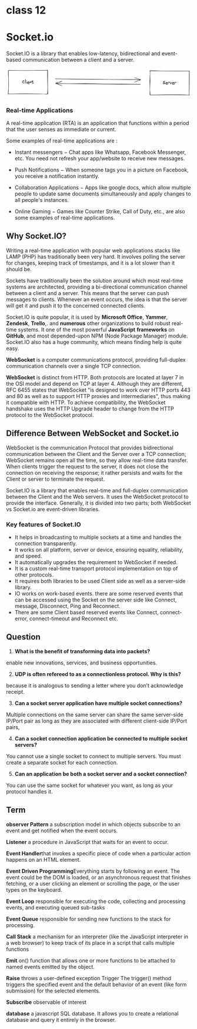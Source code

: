 # class 12

# Socket.io

Socket.IO is a library that enables low-latency, bidirectional and event-based communication between a client and a server.

![](./bidirectional-communication2.png)

### Real-time Applications

A real-time application (RTA) is an application that functions within a period that the user senses as immediate or current.

Some examples of real-time applications are :

- Instant messengers − Chat apps like Whatsapp, Facebook Messenger, etc. You need not refresh your app/website to receive new messages.

- Push Notifications − When someone tags you in a picture on Facebook, you receive a notification instantly.

- Collaboration Applications − Apps like google docs, which allow multiple people to update same documents simultaneously and apply changes to all people's instances.

- Online Gaming − Games like Counter Strike, Call of Duty, etc., are also some examples of real-time applications.

## Why Socket.IO?

Writing a real-time application with popular web applications stacks like LAMP (PHP) has traditionally been very hard. It involves polling the server for changes, keeping track of timestamps, and it is a lot slower than it should be.

Sockets have traditionally been the solution around which most real-time systems are architected, providing a bi-directional communication channel between a client and a server. This means that the server can push messages to clients. Whenever an event occurs, the idea is that the server will get it and push it to the concerned connected clients.

Socket.IO is quite popular, it is used by **Microsoft Office**, **Yammer**, **Zendesk**, **Trello**,. and **numerous** other organizations to build robust real-time systems. It one of the most powerful **JavaScript** **frameworks** on **GitHub**, and most depended-upon NPM (Node Package Manager) module. Socket.IO also has a huge community, which means finding help is quite easy.

**WebSocket** is a computer communications protocol, providing full-duplex communication channels over a single TCP connection.

**WebSocket** is distinct from HTTP. Both protocols are located at layer 7 in the OSI model and depend on TCP at layer 4. Although they are different, RFC 6455 states that WebSocket "is designed to work over HTTP ports 443 and 80 as well as to support HTTP proxies and intermediaries", thus making it compatible with HTTP. To achieve compatibility, the WebSocket handshake uses the HTTP Upgrade header to change from the HTTP protocol to the WebSocket protocol.

## Difference Between WebSocket and Socket.io

WebSocket is the communication Protocol that provides bidirectional communication between the Client and the Server over a TCP connection; WebSocket remains open all the time, so they allow real-time data transfer. When clients trigger the request to the server, it does not close the connection on receiving the response; it rather persists and waits for the Client or server to terminate the request.

Socket.IO is a library that enables real-time and full-duplex communication between the Client and the Web servers. It uses the WebSocket protocol to provide the interface. Generally, it is divided into two parts; both WebSocket vs Socket.io are event-driven libraries.

### Key features of Socket.IO

- It helps in broadcasting to multiple sockets at a time and handles the connection transparently.
- It works on all platform, server or device, ensuring equality, reliability, and speed.
- It automatically upgrades the requirement to WebSocket if needed.
- It is a custom real-time transport protocol implementation on top of other protocols.
- It requires both libraries to be used Client side as well as a server-side library.
- IO works on work-based events. there are some reserved events that can be accessed using the Socket on the  server side like Connect, message, Disconnect, Ping and Reconnect.
- There are some Client based reserved events like Connect, connect- error, connect-timeout and Reconnect etc.

## Question

1. **What is the benefit of transforming data into packets?**

enable new innovations, services, and business opportunities.

2. **UDP is often refereed to as a connectionless protocol. Why is this?**

because it is analogous to sending a letter where you don’t acknowledge receipt.

3. **Can a socket server application have multiple socket connections?**

Multiple connections on the same server can share the same server-side IP/Port pair as long as they are associated with different client-side IP/Port pairs,

4. **Can a socket connection application be connected to multiple socket servers?**

You cannot use a single socket to connect to multiple servers. You must create a separate socket for each connection.

5. **Can an application be both a socket server and a socket connection?**

You can use the same socket for whatever you want, as long as your protocol handles it.

## Term

**observer Pattern** a subscription model in which objects subscribe to an event and get notified when the event occurs.

**Listener** a procedure in JavaScript that waits for an event to occur.

**Event Handler**that invokes a specific piece of code when a particular action happens on an HTML element.

**Event Driven Programming**Everything starts by following an event. The event could be the DOM is loaded, or an asynchronous request that finishes fetching, or a user clicking an element or scrolling the page, or the user types on the keyboard.

**Event Loop** responsible for executing the code, collecting and processing events, and executing queued sub-tasks

**Event Queue** responsible for sending new functions to the stack for processing.

**Call Stack** a mechanism for an interpreter (like the JavaScript interpreter in a web browser) to keep track of its place in a script that calls multiple functions

**Emit** on() function that allows one or more functions to be attached to named events emitted by the object.

**Raise** throws a user-defined exception
Trigger The trigger() method triggers the specified event and the default behavior of an event (like form submission) for the selected elements.

**Subscribe** observable of interest

**database** a javascript SQL database. It allows you to create a relational database and query it entirely in the browser.
